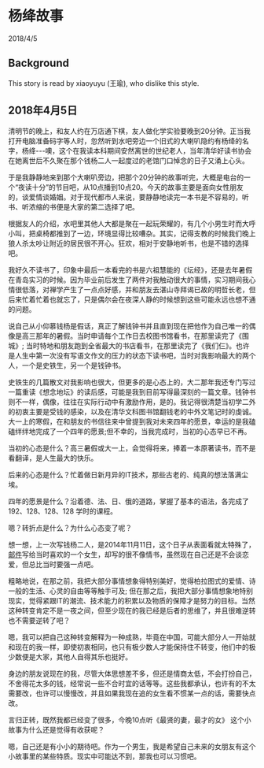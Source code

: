 # 杨绛故事
2018/4/5

## Background
This story is read by xiaoyuyu (王瑜), who dislike this style.

## 2018年4月5日
清明节的晚上，和友人约在万店通下棋，友人做化学实验要晚到20分钟。正当我打开电脑准备码字等人时，忽然听到水吧旁边一个旧式的大喇叭隐约有杨绛的名字，杨绛---噢，这个在我读本科期间安然离世的世纪老人，当年清华好读书协会在她离世后不久聚在那个钱杨二人一起度过的老馆门口悼念的日子又涌上心头。

于是我静静地来到那个大喇叭旁边，把那个20分钟的故事听完，大概是电台的一个“夜读十分”的节目吧，从10点播到10点20。今天的故事主要是面向女性朋友的，谈爱情谈婚姻。对于现代都市人来说，要静静地读完一本书是不容易的，听书、听浓缩的书便是大家的第二选择了吧。

根据友人的介绍，水吧里其他人大都是聚在一起玩荣耀的，有几个小男生时而大呼小叫，把桌椅都推到了一边，环境显得比较嘈杂。其实，记得支教的时候我们晚上狼人杀太吵让附近的居民很不开心。狂欢，相对于安静地听书，也是不错的选择吧。

我好久不读书了，印象中最后一本看完的书是六祖慧能的《坛经》，还是去年暑假在青岛实习的时候。因为毕业前后发生了两件对我触动很大的事情，实习期间我心情很低落，对禅学产生了一点点好感，并和朋友去湛山寺拜谒已故的明哲长老，但后来忙着忙着也就忘了，只是偶尔会在夜深人静的时候想到这些可能永远也想不通的问题。

说自己从小仰慕钱杨是假话，真正了解钱钟书并且直到现在把他作为自己唯一的偶像是高三那年的暑假。当时申请每个工作日去校图书馆看书，在那里读完了《围城》; 当时特地和朋友跑到全省最大的书店看书，在那里读完了《我们仨》。也许是人生中第一次没有写语文作文的压力的状态下读书吧，当时对我影响最大的两个人，一个是史铁生，另一个是钱钟书。

史铁生的几篇散文对我影响也很大，但更多的是心态上的，大二那年我还专门写过一篇重读《想念地坛》的读后感，可能是我到目前写得最深刻的一篇文章。钱钟书则不一样，偶像，往往在实际行动中有激励作用，是的。我记得很清楚当初学二外的初衷主要是受钱的感染，以及在清华文科图书馆翻钱老的中外文笔记时的虔诚。大一上的寒假，在和朋友的书信往来中曾提到我对未来四年的愿景，幸运的是我磕磕绊绊地完成了一个四年的愿景;但不幸的，当我完成时，当初的心态早已不再。

当初的心态是什么？高三暑假或大一上，会觉得将来，捧着一本原著读书，而不是看翻译，是人生最大的快乐。

后来的心态是什么？忙着做日新月异的IT技术，那些古老的、纯真的想法落满尘埃。

四年的愿景是什么？沿着德、法、日、俄的道路，掌握了基本的语法，各完成了 192、128、128、128 学时的课程。

嗯？转折点是什么？为什么心态变了呢？

想一想，上一次写钱杨二人，是2014年11月11日，这个日子从表面看就太特殊了，[邮件](../2014/my_love_view.html)写给当时喜欢的一个女生，却写的很不像情书，虽然现在自己还是不会谈恋爱，但总比当时要强一点吧。

粗略地说，在那之前，我把大部分事情想象得特别美好，觉得柏拉图式的爱情、诗一般的生活、心灵的自由等等触手可及; 但在那之后，我把大部分事情想象地特别现实，觉得紧跟IT的潮流、技术能力的积累以及物质的保障才是努力的目标。当然这种转变肯定不是一夜之间，但至少现在的我已经是后者的思维了，并且很难逆转也不需要逆转了吧？

嗯，我可以把自己这种转变解释为一种成熟，毕竟在中国，可能大部分人一开始就和现在的我一样，即使初衷相同，也只有极少数人才能保持住不转变，他们中的极少数便是大家，其他人自得其乐也挺好。

身边的朋友说现在的我，尽管大体思想差不多，但还是情商太低，不会打扮自己，不舍得花太多的钱，经常说一些不合时宜的话等等。这些我都承认，也许有的不太需要改，也许可以慢慢改，并且如果我现在追的女生看不惯某一点的话，需要快点改。

言归正转，既然我都已经变了很多，今晚10点听《最贤的妻，最才的女》 这个小故事为什么还是觉得有收获呢？ 

嗯，自己还是有小小的期待吧。作为一个男生，我是希望自己未来的女朋友有这个小故事里的某些特质。现实中可能达不到，那我也可以习惯吧。
